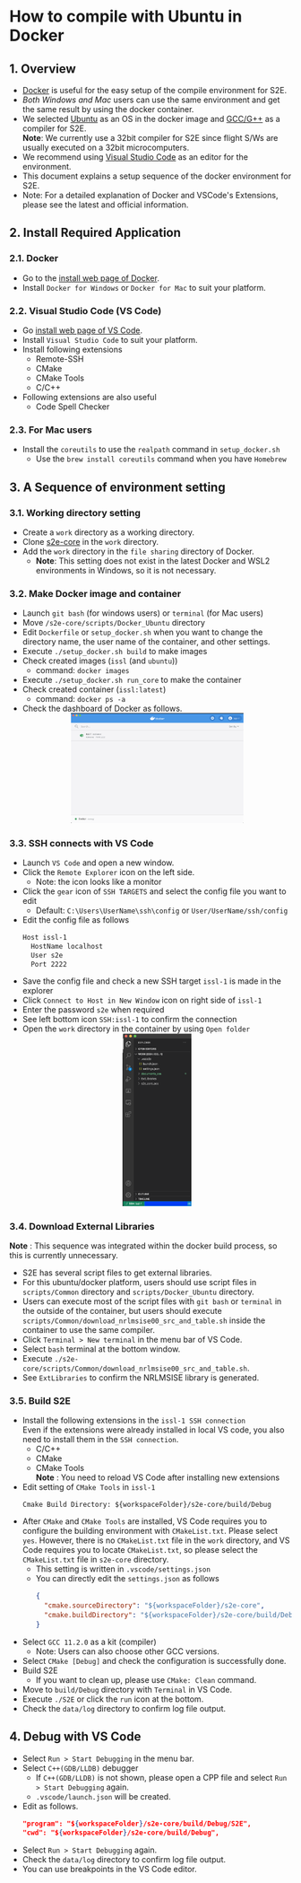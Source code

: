 # How to compile with Ubuntu in Docker 

## 1.  Overview
- [Docker](https://www.docker.com/) is useful for the easy setup of the compile environment for S2E.
- *Both Windows and Mac* users can use the same environment and get the same result by using the docker container.
- We selected [Ubuntu](https://ubuntu.com/) as an OS in the docker image and [GCC/G++](https://gcc.gnu.org/) as a compiler for S2E.  
  **Note**: We currently use a 32bit compiler for S2E since flight S/Ws are usually executed on a 32bit microcomputers. 
- We recommend using [Visual Studio Code](https://code.visualstudio.com/) as an editor for the environment.
- This document explains a setup sequence of the docker environment for S2E.
- Note: For a detailed explanation of Docker and VSCode's Extensions, please see the latest and official information.

## 2.  Install Required Application
### 2.1. Docker
- Go to the [install web page of Docker](https://docs.docker.com/get-docker/).
- Install `Docker for Windows` or `Docker for Mac` to suit your platform.

### 2.2. Visual Studio Code (VS Code)
- Go [install web page of VS Code](https://code.visualstudio.com/).
- Install `Visual Studio Code` to suit your platform.
- Install following extensions
  - Remote-SSH
  - CMake
  - CMake Tools
  - C/C++
- Following extensions are also useful
  - Code Spell Checker

### 2.3. **For Mac users**
- Install the `coreutils` to use the `realpath` command in `setup_docker.sh`
  - Use the `brew install coreutils` command when you have `Homebrew`  

## 3. A Sequence of environment setting
### 3.1. Working directory setting
- Create a `work` directory as a working directory.
- Clone [s2e-core](https://github.com/ut-issl/s2e-core) in the `work` directory.
- Add the `work` directory in the `file sharing` directory of Docker.  
  - **Note**: This setting does not exist in the latest Docker and WSL2 environments in Windows, so it is not necessary.

### 3.2. Make Docker image and container
- Launch `git bash` (for windows users) or `terminal` (for Mac users)
- Move `/s2e-core/scripts/Docker_Ubuntu` directory
- Edit `Dockerfile` or `setup_docker.sh` when you want to change the directory name, the user name of the container, and other settings.
- Execute `./setup_docker.sh build` to make images
- Check created images (`issl` (and `ubuntu`))
  - command: `docker images`
- Execute `./setup_docker.sh run_core` to make the container
- Check created container (`issl:latest`)
  - command: `docker ps -a`
- Check the dashboard of Docker as follows.
  <div align="center">
    <img src="./figs/Docker_container.png" alt="DockerContainer" style="zoom:30%;" />
  </div>

### 3.3. SSH connects with VS Code
- Launch `VS Code` and open a new window.
- Click the `Remote Explorer` icon on the left side.
  - Note: the icon looks like a monitor
- Click the `gear` icon of `SSH TARGETS` and select the config file you want to edit  
  - Default: `C:\Users\UserName\ssh\config` or `User/UserName/ssh/config`
- Edit the config file as follows
  ```
  Host issl-1
    HostName localhost
    User s2e
    Port 2222
  ```
- Save the config file and check a new SSH target `issl-1` is made in the explorer
- Click `Connect to Host in New Window` icon on right side of `issl-1`
- Enter the password `s2e` when required
- See left bottom icon `SSH:issl-1` to confirm the connection
- Open the `work` directory in the container by using `Open folder`
  <div align="center">
    <img src="./figs/VSC_SSH_connect.png" alt="VSC_SSH_connect" style="zoom:30%;" />
  </div>

### 3.4. Download External Libraries
**Note** : This sequence was integrated within the docker build process, so this is currently unnecessary.

- S2E has several script files to get external libraries.
- For this ubuntu/docker platform, users should use script files in `scripts/Common` directory and `scripts/Docker_Ubuntu` directory.
- Users can execute most of the script files with `git bash` or `terminal` in the outside of the container, but users should execute `scripts/Common/download_nrlmsise00_src_and_table.sh` inside the container to use the same compiler.
- Click `Terminal > New terminal` in the menu bar of VS Code.
- Select `bash` terminal at the bottom window.
- Execute `./s2e-core/scripts/Common/download_nrlmsise00_src_and_table.sh`.
- See `ExtLibraries` to confirm the NRLMSISE library is generated.
 

### 3.5. Build S2E
- Install the following extensions in the `issl-1 SSH connection`  
  Even if the extensions were already installed in local VS code, you also need to install them in the `SSH connection`.
  - C/C++
  - CMake
  - CMake Tools  
  **Note** : You need to reload VS Code after installing new extensions
- Edit setting of `CMake Tools` in `issl-1`
  ```
  Cmake Build Directory: ${workspaceFolder}/s2e-core/build/Debug
  ```
- After `CMake` and `CMake Tools` are installed, VS Code requires you to configure the building environment with `CMakeList.txt`. Please select `yes`. However, there is no `CMakeList.txt` file in the `work` directory, and VS Code requires you to locate `CMakeList.txt`, so please select the `CMakeList.txt` file in `s2e-core` directory.
  - This setting is written in `.vscode/settings.json`
  - You can directly edit the `settings.json` as follows
    ```json
    {
      "cmake.sourceDirectory": "${workspaceFolder}/s2e-core",
      "cmake.buildDirectory": "${workspaceFolder}/s2e-core/build/Debug"
    }
    ```
- Select `GCC 11.2.0` as a kit (compiler)
  - Note: Users can also choose other GCC versions. 
- Select `CMake [Debug]` and check the configuration is successfully done.
- Build S2E
  - If you want to clean up, please use `CMake: Clean` command.
- Move to `build/Debug` directory with `Terminal` in VS Code.
- Execute `./S2E` or click the `run` icon at the bottom.
- Check the `data/log` directory to confirm log file output.

## 4. Debug with VS Code
- Select `Run > Start Debugging` in the menu bar.
- Select `C++(GDB/LLDB)` debugger  
  - If `C++(GDB/LLDB)` is not shown, please open a CPP file and select `Run > Start Debugging` again.
  - `.vscode/launch.json` will be created.
- Edit as follows.
  ```json
  "program": "${workspaceFolder}/s2e-core/build/Debug/S2E",
  "cwd": "${workspaceFolder}/s2e-core/build/Debug",
  ```
- Select `Run > Start Debugging` again.
- Check the `data/log` directory to confirm log file output.
- You can use breakpoints in the VS Code editor.
